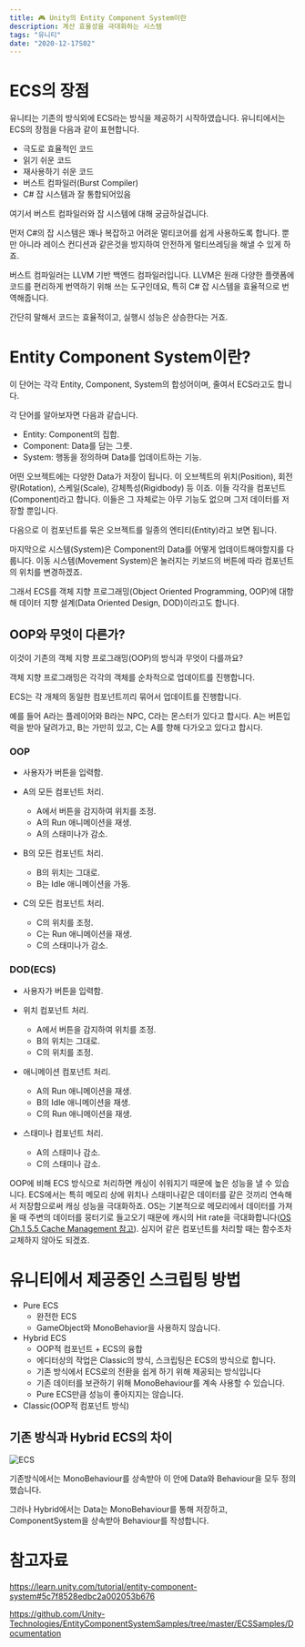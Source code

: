 ```yaml
---
title: 🎮 Unity의 Entity Component System이란
description: 계산 효율성을 극대화하는 시스템
tags: "유니티"
date: "2020-12-17S02"
---
```


# ECS의 장점

유니티는 기존의 방식외에 ECS라는 방식을 제공하기 시작하였습니다. 유니티에서는 ECS의 장점을 다음과 같이 표현합니다.

- 극도로 효율적인 코드
- 읽기 쉬운 코드
- 재사용하기 쉬운 코드
- 버스트 컴파일러(Burst Compiler)
- C# 잡 시스템과 잘 통합되어있음

여기서 버스트 컴파일러와 잡 시스템에 대해 궁금하실겁니다.

먼저 C#의 잡 시스템은 꽤나 복잡하고 어려운 멀티코어를 쉽게 사용하도록 합니다. 뿐만 아니라 레이스 컨디션과 같은것을 방지하여 안전하게 멀티쓰레딩을 해낼 수 있게 하죠.

버스트 컴파일러는 LLVM 기반 백엔드 컴파일러입니다. LLVM은 원래 다양한 플랫폼에 코드를 편리하게 번역하기 위해 쓰는 도구인데요, 특히 C# 잡 시스템을 효율적으로 번역해줍니다.

간단히 말해서 코드는 효율적이고, 실행시 성능은 상승한다는 거죠.

# Entity Component System이란?

이 단어는 각각 Entity, Component, System의 합성어이며, 줄여서 ECS라고도 합니다.

각 단어를 알아보자면 다음과 같습니다.

- Entity: Component의 집합.
- Component: Data를 담는 그릇.
- System: 행동을 정의하며 Data를 업데이트하는 기능.

어떤 오브젝트에는 다양한 Data가 저장이 됩니다. 이 오브젝트의 위치(Position), 회전량(Rotation), 스케일(Scale), 강체특성(Rigidbody) 등 이죠. 이들 각각을 컴포넌트(Component)라고 합니다. 이들은 그 자체로는 아무 기능도 없으며 그저 데이터를 저장할 뿐입니다.

다음으로 이 컴포넌트를 묶은 오브젝트를 일종의 엔티티(Entity)라고 보면 됩니다.

마지막으로 시스템(System)은 Component의 Data를 어떻게 업데이트해야할지를 다룹니다. 이동 시스템(Movement System)은 눌러지는 키보드의 버튼에 따라 컴포넌트의 위치를 변경하겠죠.

그래서 ECS를 객체 지향 프로그래밍(Object Oriented Programming, OOP)에 대항해 데이터 지향 설계(Data Oriented Design, DOD)이라고도 합니다.

## OOP와 무엇이 다른가?

이것이 기존의 객체 지향 프로그래밍(OOP)의 방식과 무엇이 다를까요?

객체 지향 프로그래밍은 각각의 객체를 순차적으로 업데이트를 진행합니다.

ECS는 각 개체의 동일한 컴포넌트끼리 묶어서 업데이트를 진행합니다.

예를 들어 A라는 플레이어와 B라는 NPC, C라는 몬스터가 있다고 합시다. A는 버튼입력을 받아 달려가고, B는 가만히 있고, C는 A를 향해 다가오고 있다고 합시다.

### OOP

- 사용자가 버튼을 입력함.

- A의 모든 컴포넌트 처리.

  - A에서 버튼을 감지하여 위치를 조정.
  - A의 Run 애니메이션을 재생.
  - A의 스태미나가 감소.

- B의 모든 컴포넌트 처리.

  - B의 위치는 그대로.
  - B는 Idle 애니메이션을 가동.

- C의 모든 컴포넌트 처리.
  - C의 위치를 조정.
  - C는 Run 애니메이션을 재생.
  - C의 스태미나가 감소.

### DOD(ECS)

- 사용자가 버튼을 입력함.

- 위치 컴포넌트 처리.

  - A에서 버튼을 감지하여 위치를 조정.
  - B의 위치는 그대로.
  - C의 위치를 조정.

- 애니메이션 컴포넌트 처리.

  - A의 Run 애니메이션을 재생.
  - B의 Idle 애니메이션을 재생.
  - C의 Run 애니메이션을 재생.

- 스태미나 컴포넌트 처리.
  - A의 스태미나 감소.
  - C의 스태미나 감소.

OOP에 비해 ECS 방식으로 처리하면 캐싱이 쉬워지기 때문에 높은 성능을 낼 수 있습니다. ECS에서는 특히 메모리 상에 위치나 스태미나같은 데이터를 같은 것끼리 연속해서 저장함으로써 캐싱 성능을 극대화하죠. OS는 기본적으로 메모리에서 데이터를 가져올 때 주변의 데이터를 뭉터기로 들고오기 때문에 캐시의 Hit rate을 극대화합니다([OS Ch.1 5.5 Cache Management 참고]()). 심지어 같은 컴포넌트를 처리할 때는 함수조차 교체하지 않아도 되겠죠.

# 유니티에서 제공중인 스크립팅 방법

- Pure ECS
  - 완전한 ECS
  - GameObject와 MonoBehavior을 사용하지 않습니다.
- Hybrid ECS
  - OOP적 컴포넌트 + ECS의 융합
  - 에디터상의 작업은 Classic의 방식, 스크립팅은 ECS의 방식으로 합니다.
  - 기존 방식에서 ECS로의 전환을 쉽게 하기 위해 제공되는 방식입니다
  - 기존 데이터를 보관하기 위해 MonoBehaviour를 계속 사용할 수 있습니다.
  - Pure ECS만큼 성능이 좋아지지는 않습니다.
- Classic(OOP적 컴포넌트 방식)

## 기존 방식과 Hybrid ECS의 차이

![ECS](unity/ecs.jpg)

기존방식에서는 MonoBehaviour를 상속받아 이 안에 Data와 Behaviour을 모두 정의했습니다.

그러나 Hybrid에서는 Data는 MonoBehaviour를 통해 저장하고, ComponentSystem을 상속받아 Behaviour를 작성합니다.

# 참고자료

https://learn.unity.com/tutorial/entity-component-system#5c7f8528edbc2a002053b676

https://github.com/Unity-Technologies/EntityComponentSystemSamples/tree/master/ECSSamples/Documentation
